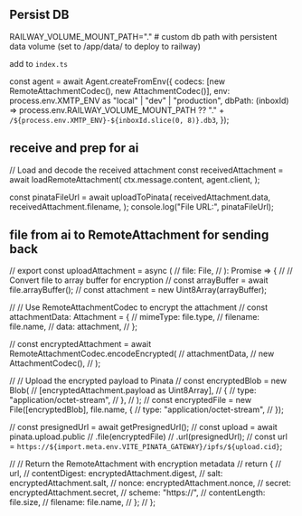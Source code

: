 ## Persist DB

RAILWAY_VOLUME_MOUNT_PATH="." # custom db path with persistent data volume (set to /app/data/ to deploy to railway)

add to `index.ts`

const agent = await Agent.createFromEnv({
  codecs: [new RemoteAttachmentCodec(), new AttachmentCodec()],
  env: process.env.XMTP_ENV as "local" | "dev" | "production",
  dbPath: (inboxId) =>
    process.env.RAILWAY_VOLUME_MOUNT_PATH ??
    "." + `/${process.env.XMTP_ENV}-${inboxId.slice(0, 8)}.db3`,
});

## receive and prep for ai

  // Load and decode the received attachment
  const receivedAttachment = await loadRemoteAttachment(
    ctx.message.content,
    agent.client,
  );

  const pinataFileUrl = await uploadToPinata(
    receivedAttachment.data,
    receivedAttachment.filename,
  );
  console.log("File URL:", pinataFileUrl);

## file from ai to RemoteAttachment for sending back

// export const uploadAttachment = async (
//   file: File,
// ): Promise<RemoteAttachment> => {
//   // Convert file to array buffer for encryption
//   const arrayBuffer = await file.arrayBuffer();
//   const attachment = new Uint8Array(arrayBuffer);

//   // Use RemoteAttachmentCodec to encrypt the attachment
//   const attachmentData: Attachment = {
//     mimeType: file.type,
//     filename: file.name,
//     data: attachment,
//   };

//   const encryptedAttachment = await RemoteAttachmentCodec.encodeEncrypted(
//     attachmentData,
//     new AttachmentCodec(),
//   );

//   // Upload the encrypted payload to Pinata
//   const encryptedBlob = new Blob(
//     [encryptedAttachment.payload as Uint8Array<ArrayBuffer>],
//     {
//       type: "application/octet-stream",
//     },
//   );
//   const encryptedFile = new File([encryptedBlob], file.name, {
//     type: "application/octet-stream",
//   });

//   const presignedUrl = await getPresignedUrl();
//   const upload = await pinata.upload.public
//     .file(encryptedFile)
//     .url(presignedUrl);
//   const url = `https://${import.meta.env.VITE_PINATA_GATEWAY}/ipfs/${upload.cid}`;

//   // Return the RemoteAttachment with encryption metadata
//   return {
//     url,
//     contentDigest: encryptedAttachment.digest,
//     salt: encryptedAttachment.salt,
//     nonce: encryptedAttachment.nonce,
//     secret: encryptedAttachment.secret,
//     scheme: "https://",
//     contentLength: file.size,
//     filename: file.name,
//   };
// };

